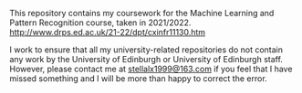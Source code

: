 This repository contains my coursework for the Machine Learning and Pattern Recognition course, taken in 2021/2022.
http://www.drps.ed.ac.uk/21-22/dpt/cxinfr11130.htm

I work to ensure that all my university-related repositories do not contain any work by the University of Edinburgh or University of Edinburgh staff. However, please contact me at stellalx1999@163.com if you feel that I have missed something and I will be more than happy to correct the error.
